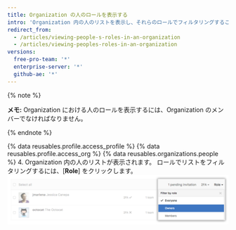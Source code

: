 ```yaml
---
title: Organization の人のロールを表示する
intro: 'Organization 内の人のリストを表示し、それらのロールでフィルタリングすることができます。 Organization のロールの詳細については、「[Organizationの権限レベル](/articles/permission-levels-for-an-organization)」を参照してください。'
redirect_from:
  - /articles/viewing-people-s-roles-in-an-organization
  - /articles/viewing-peoples-roles-in-an-organization
versions:
  free-pro-team: '*'
  enterprise-server: '*'
  github-ae: '*'
---
```


{% note %}

**メモ:** Organization における人のロールを表示するには、Organization のメンバーでなければなりません。

{% endnote %}

{% data reusables.profile.access_profile %}
{% data reusables.profile.access_org %}
{% data reusables.organizations.people %}
4. Organization 内の人のリストが表示されます。 ロールでリストをフィルタリングするには、[**Role**] をクリックします。 ![click-role](/assets/images/help/organizations/view-list-of-people-in-org-by-role.png)
